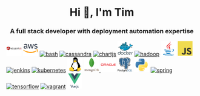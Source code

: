<h1 align="center">Hi 👋, I'm Tim</h1>
<h3 align="center">A full stack developer with deployment automation expertise</h3>

<p align="left">
<a href="https://angularjs.org/"><img title="AngularJS" src="https://raw.githubusercontent.com/devicons/devicon/master/icons/angularjs/angularjs-original-wordmark.svg" alt="angularjs" width="40" height="40"/></a>
<a href="https://aws.amazon.com/"><img title="AWS" src="https://raw.githubusercontent.com/devicons/devicon/master/icons/amazonwebservices/amazonwebservices-original-wordmark.svg" alt="aws" width="40" height="40"/></a>
<a href="https://www.gnu.org/software/bash/"><img title="Bash" src="https://www.vectorlogo.zone/logos/gnu_bash/gnu_bash-icon.svg" alt="bash" width="40" height="40"/></a>
<a href="https://cassandra.apache.org/"><img title="Cassandra" src="https://www.vectorlogo.zone/logos/apache_cassandra/apache_cassandra-icon.svg" alt="cassandra" width="40" height="40"/></a>
<a href="https://www.chartjs.org/"><img title="ChartJS" src="https://www.chartjs.org/media/logo-title.svg" alt="chartjs" width="40" height="40"/></a>
<a href="https://www.docker.com/"><img title="Docker" src="https://raw.githubusercontent.com/devicons/devicon/master/icons/docker/docker-original-wordmark.svg" alt="docker" width="40" height="40"/></a>
<a href="https://hadoop.apache.org/"><img title="Hadoop" src="https://www.vectorlogo.zone/logos/apache_hadoop/apache_hadoop-icon.svg" alt="hadoop" width="40" height="40"/></a>
<a href="https://www.java.com/"><img title="Java" src="https://raw.githubusercontent.com/devicons/devicon/master/icons/java/java-original.svg" alt="java" width="40" height="40"/></a>
<a href="https://www.javascript.com/"><img title="Javascript" src="https://raw.githubusercontent.com/devicons/devicon/master/icons/javascript/javascript-original.svg" alt="javascript" width="40" height="40"/></a>
<a href="https://www.jenkins.io/"><img title="Jenkins" src="https://www.vectorlogo.zone/logos/jenkins/jenkins-icon.svg" alt="jenkins" width="40" height="40"/></a>
<a href="https://kubernetes.io/"><img title="Kubernetes" src="https://www.vectorlogo.zone/logos/kubernetes/kubernetes-icon.svg" alt="kubernetes" width="40" height="40"/></a>
<a href="https://www.linux.org/"><img title="linux" src="https://raw.githubusercontent.com/devicons/devicon/master/icons/linux/linux-original.svg" alt="linux" width="40" height="40"/></a>
<a href="https://www.mongodb.com/"><img title="MongoDB" src="https://raw.githubusercontent.com/devicons/devicon/master/icons/mongodb/mongodb-original-wordmark.svg" alt="mongodb" width="40" height="40"/> </a>
<a href="https://www.oracle.com/database/"><img title="Oracle" src="https://raw.githubusercontent.com/devicons/devicon/master/icons/oracle/oracle-original.svg" alt="oracle" width="40" height="40"/></a>
<a href="https://www.postgresql.org/"><img title="Postgres" src="https://raw.githubusercontent.com/devicons/devicon/master/icons/postgresql/postgresql-original-wordmark.svg" alt="postgresql" width="40" height="40"/></a>
<a href="https://www.python.org/"><img title="Python" src="https://raw.githubusercontent.com/devicons/devicon/master/icons/python/python-original.svg" alt="python" width="40" height="40"/></a>
<a href="https://spring.io/"><img title="Spring" src="https://www.vectorlogo.zone/logos/springio/springio-icon.svg" alt="spring" width="40" height="40"/></a>
<a href="https://www.tensorflow.org/"><img title="Tensorflow" src="https://www.vectorlogo.zone/logos/tensorflow/tensorflow-icon.svg" alt="tensorflow" width="40" height="40"/></a>
<a href="https://www.vagrantup.com/"><img title="Vagrant" src="https://www.vectorlogo.zone/logos/vagrantup/vagrantup-icon.svg" alt="vagrant" width="40" height="40"/></a>
<a href="https://vuejs.org/"><img title="Vue.js" src="https://raw.githubusercontent.com/devicons/devicon/master/icons/vuejs/vuejs-original-wordmark.svg" alt="vuejs" width="40" height="40"/></a>
  </p>
 
